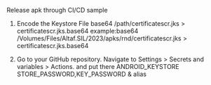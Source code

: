 Release apk through CI/CD sample

1. Encode the Keystore File
   base64 /path/certificatescr.jks > certificatescr.jks.base64
   example:base64 /Volumes/Files/Altaf.SIL/2023/apks/rnd/certificatescr.jks > certificatescr.jks.base64
   
2. Go to your GitHub repository.
   Navigate to Settings > Secrets and variables > Actions. and put there ANDROID_KEYSTORE
   STORE_PASSWORD,KEY_PASSWORD & alias
